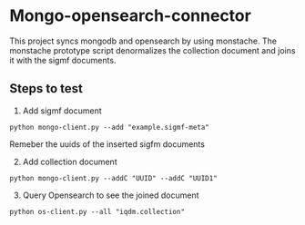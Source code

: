 # Mongo-opensearch-connector
This project syncs mongodb and opensearch by using monstache. The monstache prototype script denormalizes the collection document and joins it with the sigmf documents.

## Steps to test

1. Add sigmf document
```console 
python mongo-client.py --add "example.sigmf-meta"
```
Remeber the uuids of the inserted sigfm documents

2. Add collection document
```console 
python mongo-client.py --addC "UUID" --addC "UUID1"
```

3. Query Opensearch to see the joined document
```console 
python os-client.py --all "iqdm.collection"
```